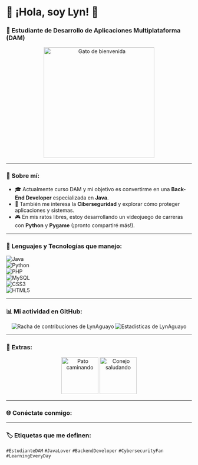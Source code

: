 # 🌟 ¡Hola, soy Lyn! 🌟  
### 🚀 Estudiante de Desarrollo de Aplicaciones Multiplataforma (DAM)  

<div align="center">  
  <img src="https://i.gifer.com/23wE.gif" alt="Gato de bienvenida" width="300px">  
</div>  

---

### 🎯 **Sobre mí:**  
- 🎓 Actualmente curso DAM y mi objetivo es convertirme en una **Back-End Developer** especializada en **Java**.  
- 🔐 También me interesa la **Ciberseguridad** y explorar cómo proteger aplicaciones y sistemas.  
- 🎮 En mis ratos libres, estoy desarrollando un videojuego de carreras con **Python** y **Pygame** (¡pronto compartiré más!).  

---

### 🔧 **Lenguajes y Tecnologías que manejo:**  
![Java](https://img.shields.io/badge/Java-ED8B00?style=for-the-badge&logo=java&logoColor=white)  
![Python](https://img.shields.io/badge/Python-3776AB?style=for-the-badge&logo=python&logoColor=white)  
![PHP](https://img.shields.io/badge/PHP-777BB4?style=for-the-badge&logo=php&logoColor=white)  
![MySQL](https://img.shields.io/badge/MySQL-4479A1?style=for-the-badge&logo=mysql&logoColor=white)  
![CSS3](https://img.shields.io/badge/CSS3-1572B6?style=for-the-badge&logo=css3&logoColor=white)  
![HTML5](https://img.shields.io/badge/HTML5-E34F26?style=for-the-badge&logo=html5&logoColor=white)  

---

### 📊 **Mi actividad en GitHub:**  
<div align="center">  
  <img src="https://github-readme-streak-stats.herokuapp.com/?user=LynAguayo&theme=radical" alt="Racha de contribuciones de LynAguayo" />  
  <img src="https://github-readme-stats.vercel.app/api?username=LynAguayo&show_icons=true&theme=radical" alt="Estadísticas de LynAguayo" />  
</div>  

---

### 🐾 **Extras:**  
<div align="center">  
  <img src="https://i.gifer.com/XOsX.gif" alt="Pato caminando" width="100px">  
  <img src="https://i.gifer.com/Pak.gif" alt="Conejo saludando" width="100px">  
</div>  

---

### 🌐 **Conéctate conmigo:**  
---  

### 🏷️ **Etiquetas que me definen:**  
`#EstudianteDAM` `#JavaLover` `#BackendDeveloper` `#CybersecurityFan` `#LearningEveryDay`  
